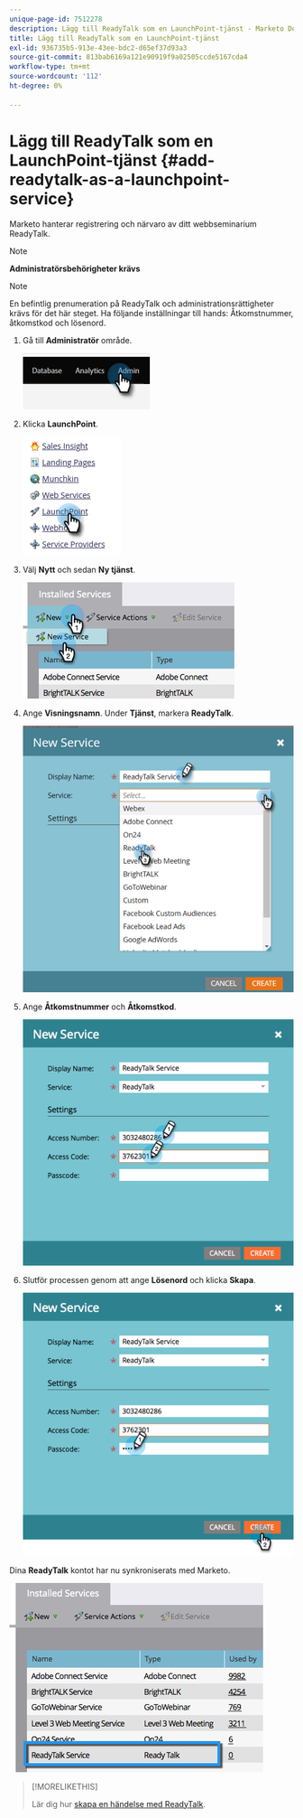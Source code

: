 ```yaml
---
unique-page-id: 7512278
description: Lägg till ReadyTalk som en LaunchPoint-tjänst - Marketo Docs - Produktdokumentation
title: Lägg till ReadyTalk som en LaunchPoint-tjänst
exl-id: 936735b5-913e-43ee-bdc2-d65ef37d93a3
source-git-commit: 813bab6169a121e90919f9a02505ccde5167cda4
workflow-type: tm+mt
source-wordcount: '112'
ht-degree: 0%

---
```


# Lägg till ReadyTalk som en LaunchPoint-tjänst {#add-readytalk-as-a-launchpoint-service}

Marketo hanterar registrering och närvaro av ditt webbseminarium ReadyTalk.

>[!NOTE]
>
>**Administratörsbehörigheter krävs**

>[!NOTE]
>
>En befintlig prenumeration på ReadyTalk och administrationsrättigheter krävs för det här steget. Ha följande inställningar till hands: Åtkomstnummer, åtkomstkod och lösenord.

1. Gå till **Administratör** område.

   ![](assets/add-readytalk-as-a-launchpoint-service-1.png)

1. Klicka **LaunchPoint**.

   ![](assets/add-readytalk-as-a-launchpoint-service-2.png)

1. Välj **Nytt** och sedan **Ny tjänst**.

   ![](assets/add-readytalk-as-a-launchpoint-service-3.png)

1. Ange **Visningsnamn**. Under **Tjänst**, markera **ReadyTalk**.

   ![](assets/add-readytalk-as-a-launchpoint-service-4.png)

1. Ange **Åtkomstnummer** och **Åtkomstkod**.

   ![](assets/add-readytalk-as-a-launchpoint-service-5.png)

1. Slutför processen genom att ange **Lösenord** och klicka **Skapa**.

   ![](assets/add-readytalk-as-a-launchpoint-service-6.png)

Dina **ReadyTalk** kontot har nu synkroniserats med Marketo.

![](assets/add-readytalk-as-a-launchpoint-service-7.png)

>[!MORELIKETHIS]
>
>Lär dig hur [skapa en händelse med ReadyTalk](/help/marketo/product-docs/demand-generation/events/create-an-event/create-an-event-with-readytalk.md).
